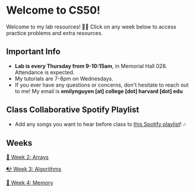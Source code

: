 # Welcome to CS50!
Welcome to my lab resources! 👋🏻 Click on any week below to access practice problems and extra resources.
## Important Info
- **Lab is every Thursday from 9-10:15am**, in Memorial Hall 028. Attendance is expected.
- My tutorials are 7-8pm on Wednesdays.
- If you ever have any questions or concerns, don't hesitate to reach out to me! My email is **emilynguyen [at] college [dot] harvard [dot] edu**
## Class Collaborative Spotify Playlist
- Add any songs you want to hear before class to [this Spotify playlist](https://open.spotify.com/playlist/71e3OkAZe6tm95uWz5yblC?si=a398c2b03a014c63&pt=965005915679f62bf41bca31e5ab1a93)! 🎶 
## Weeks
[📝 Week 2: Arrays](https://github.com/emnguyen/cs50/blob/main/weeks/week2.md)

[📭 Week 3: Algorithms](https://github.com/emnguyen/cs50/blob/main/weeks/week3.md)

[💭 Week 4: Memory](https://github.com/emnguyen/cs50/blob/main/weeks/week4.md)

